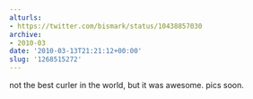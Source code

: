 ```yaml
---
alturls:
- https://twitter.com/bismark/status/10438857030
archive:
- 2010-03
date: '2010-03-13T21:21:12+00:00'
slug: '1268515272'
---
```


not the best curler in the world, but it was awesome. pics soon.

